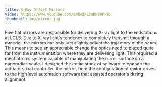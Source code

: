 ```yaml
---
title: X-Ray Offset Mirrors
video: https://www.youtube.com/embed/Z8uDNsmPkio
thumbnail: img/mirror.jpg
---
```

Five flat mirrors are responsible for delivering X-ray light to the endstations
at LCLS. Due to X-ray light's tendency to completely transmit through a
material, the mirrors can only just slightly adjust the trajectory of the beam.
This means to see an appreciable change the optics need to placed quite far
from the instrumentation where they are delivering light. This required a
mechatronic system capable of manipulating the mirror surface on a nanoradian
scale. I designed the entire stack of software to operate the actuators that
controlled the mirror, from the configuration of motor drives to the high level
automation software that assisted operator's during alignment. 

